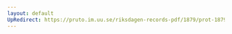 ```yaml
---
layout: default
UpRedirect: https://pruto.im.uu.se/riksdagen-records-pdf/1879/prot-1879--ak--014/prot-1879--ak--014_007.pdf
---
```

